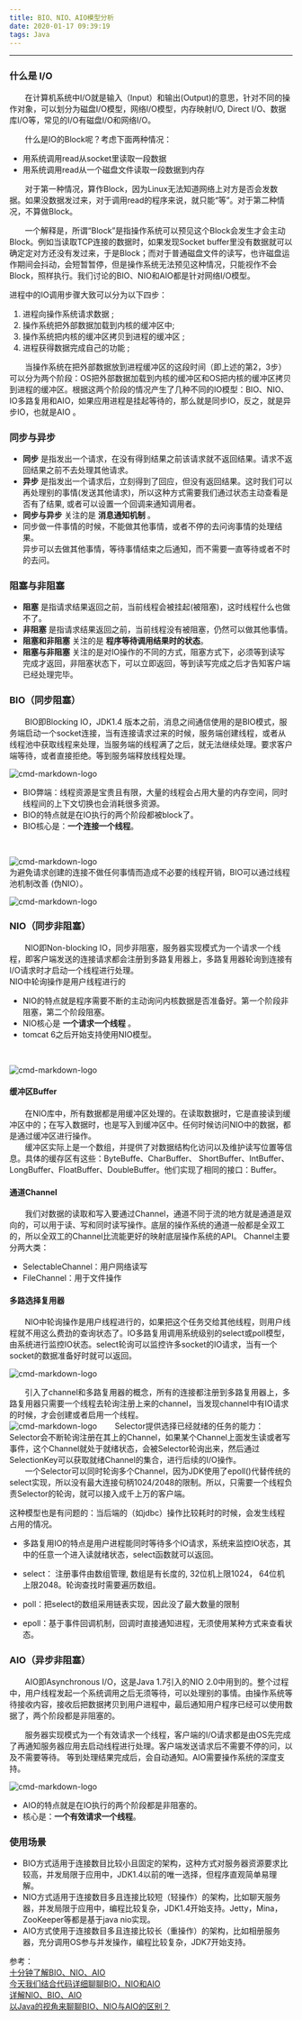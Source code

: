 ```yaml
---
title: BIO、NIO、AIO模型分析
date: 2020-01-17 09:39:19
tags: Java
---
```


------
### 什么是 I/O
&nbsp;&nbsp;&nbsp;&nbsp;&nbsp;&nbsp;&nbsp;在计算机系统中I/O就是输入（Input）和输出(Output)的意思，针对不同的操作对象，可以划分为磁盘I/O模型，网络I/O模型，内存映射I/O, Direct I/O、数据库I/O等，常见的I/O有磁盘I/O和网络I/O。
<br>

&nbsp;&nbsp;&nbsp;&nbsp;&nbsp;&nbsp;&nbsp;什么是IO的Block呢？考虑下面两种情况：
- 用系统调用read从socket里读取一段数据
- 用系统调用read从一个磁盘文件读取一段数据到内存

&nbsp;&nbsp;&nbsp;&nbsp;&nbsp;&nbsp;&nbsp;对于第一种情况，算作Block，因为Linux无法知道网络上对方是否会发数据。如果没数据发过来，对于调用read的程序来说，就只能“等”。对于第二种情况，不算做Block。

&nbsp;&nbsp;&nbsp;&nbsp;&nbsp;&nbsp;&nbsp;一个解释是，所谓“Block”是指操作系统可以预见这个Block会发生才会主动Block。例如当读取TCP连接的数据时，如果发现Socket buffer里没有数据就可以确定定对方还没有发过来，于是Block；而对于普通磁盘文件的读写，也许磁盘运作期间会抖动，会短暂暂停，但是操作系统无法预见这种情况，只能视作不会Block，照样执行。我们讨论的BIO、NIO和AIO都是针对网络I/O模型。

进程中的IO调用步骤大致可以分为以下四步： 

1. 进程向操作系统请求数据 ;
2. 操作系统把外部数据加载到内核的缓冲区中; 
3. 操作系统把内核的缓冲区拷贝到进程的缓冲区 ;
4. 进程获得数据完成自己的功能 ;

&nbsp;&nbsp;&nbsp;&nbsp;&nbsp;&nbsp;&nbsp;当操作系统在把外部数据放到进程缓冲区的这段时间（即上述的第2，3步）可以分为两个阶段：OS把外部数据加载到内核的缓冲区和OS把内核的缓冲区拷贝到进程的缓冲区。根据这两个阶段的情况产生了几种不同的IO模型：BIO、NIO、IO多路复用和AIO，如果应用进程是挂起等待的，那么就是同步IO，反之，就是异步IO，也就是AIO 。

### 同步与异步
- **同步** 是指发出一个请求，在没有得到结果之前该请求就不返回结果。请求不返回结果之前不去处理其他请求。<br>
- **异步** 是指发出一个请求后，立刻得到了回应，但没有返回结果。这时我们可以再处理别的事情(发送其他请求)，所以这种方式需要我们通过状态主动查看是否有了结果, 或者可以设置一个回调来通知调用者。
- **同步与异步** 关注的是 **消息通知机制** 。
- 同步做一件事情的时候，不能做其他事情，或者不停的去问询事情的处理结果。<br>  异步可以去做其他事情，等待事情结束之后通知，而不需要一直等待或者不时的去问。<br>


### 阻塞与非阻塞
- **阻塞** 是指请求结果返回之前，当前线程会被挂起(被阻塞)，这时线程什么也做不了。<br>
- **非阻塞** 是指请求结果返回之前，当前线程没有被阻塞，仍然可以做其他事情。
- **阻塞和非阻塞** 关注的是 **程序等待调用结果时的状态**。<br>
- **阻塞与非阻塞** 关注的是对IO操作的不同的方式，阻塞方式下，必须等到读写完成才返回，非阻塞状态下，可以立即返回，等到读写完成之后才告知客户端已经处理完毕。


### BIO（同步阻塞）
&nbsp;&nbsp;&nbsp;&nbsp;&nbsp;&nbsp;&nbsp;BIO即Blocking IO，JDK1.4 版本之前，消息之间通信使用的是BIO模式，服务端启动一个socket连接，当有连接请求过来的时候，服务端创建线程，或者从线程池中获取线程来处理，当服务端的线程满了之后，就无法继续处理。要求客户端等待，或者直接拒绝。等到服务端释放线程处理。
<br>

![cmd-markdown-logo](http://139.224.113.197/20200120175011.jpg)
<br>
- BIO弊端：线程资源是宝贵且有限，大量的线程会占用大量的内存空间，同时线程间的上下文切换也会消耗很多资源。
- BIO的特点就是在IO执行的两个阶段都被block了。
- BIO核心是：**一个连接一个线程**。

<br>

![cmd-markdown-logo](http://139.224.113.197/20200122101706.png)
<br>
为避免请求创建的连接不做任何事情而造成不必要的线程开销，BIO可以通过线程池机制改善 (伪NIO）。
<br>

![cmd-markdown-logo](http://139.224.113.197/20200120175012.jpg)
<br>

### NIO（同步非阻塞）
&nbsp;&nbsp;&nbsp;&nbsp;&nbsp;&nbsp;&nbsp;NIO即Non-blocking IO，同步非阻塞，服务器实现模式为一个请求一个线程，即客户端发送的连接请求都会注册到多路复用器上，多路复用器轮询到连接有I/O请求时才启动一个线程进行处理。<br>
NIO中轮询操作是用户线程进行的<br>

- NIO的特点就是程序需要不断的主动询问内核数据是否准备好。第一个阶段非阻塞，第二个阶段阻塞。
- NIO核心是 **一个请求一个线程** 。
- tomcat 6之后开始支持使用NIO模型。
<br>

![cmd-markdown-logo](http://139.224.113.197/20200122103509.jpg)
<br>
####  缓冲区Buffer
&nbsp;&nbsp;&nbsp;&nbsp;&nbsp;&nbsp;&nbsp;在NIO库中，所有数据都是用缓冲区处理的。在读取数据时，它是直接读到缓冲区中的；在写入数据时，也是写入到缓冲区中。任何时候访问NIO中的数据，都是通过缓冲区进行操作。
<br>
&nbsp;&nbsp;&nbsp;&nbsp;&nbsp;&nbsp;&nbsp;缓冲区实际上是一个数组，并提供了对数据结构化访问以及维护读写位置等信息。具体的缓存区有这些：ByteBuffe、CharBuffer、 ShortBuffer、IntBuffer、LongBuffer、FloatBuffer、DoubleBuffer。他们实现了相同的接口：Buffer。
#### 通道Channel
&nbsp;&nbsp;&nbsp;&nbsp;&nbsp;&nbsp;&nbsp;我们对数据的读取和写入要通过Channel，通道不同于流的地方就是通道是双向的，可以用于读、写和同时读写操作。底层的操作系统的通道一般都是全双工的，所以全双工的Channel比流能更好的映射底层操作系统的API。
Channel主要分两大类：
- SelectableChannel：用户网络读写
- FileChannel：用于文件操作


#### 多路选择复用器
&nbsp;&nbsp;&nbsp;&nbsp;&nbsp;&nbsp;&nbsp;NIO中轮询操作是用户线程进行的，如果把这个任务交给其他线程，则用户线程就不用这么费劲的查询状态了。IO多路复用调用系统级别的select或poll模型，由系统进行监控IO状态。select轮询可以监控许多socket的IO请求，当有一个socket的数据准备好时就可以返回。<br>

![cmd-markdown-logo](http://139.224.113.197/20200120175013.jpg)

&nbsp;&nbsp;&nbsp;&nbsp;&nbsp;&nbsp;&nbsp;引入了channel和多路复用器的概念，所有的连接都注册到多路复用器上，多路复用器只需要一个线程去轮询注册上来的channel，当发现channel中有IO请求的时候，才会创建或者启用一个线程。
<br>
![cmd-markdown-logo](http://139.224.113.197/20200122101735.jpg)
&nbsp;&nbsp;&nbsp;&nbsp;&nbsp;&nbsp;&nbsp;Selector提供选择已经就绪的任务的能力：Selector会不断轮询注册在其上的Channel，如果某个Channel上面发生读或者写事件，这个Channel就处于就绪状态，会被Selector轮询出来，然后通过SelectionKey可以获取就绪Channel的集合，进行后续的I/O操作。
<br>
&nbsp;&nbsp;&nbsp;&nbsp;&nbsp;&nbsp;&nbsp;一个Selector可以同时轮询多个Channel，因为JDK使用了epoll()代替传统的select实现，所以没有最大连接句柄1024/2048的限制。所以，只需要一个线程负责Selector的轮询，就可以接入成千上万的客户端。

这种模型也是有问题的：当后端的（如jdbc）操作比较耗时的时候，会发生线程占用的情况。
- 多路复用IO的特点是用户进程能同时等待多个IO请求，系统来监控IO状态，其中的任意一个进入读就绪状态，select函数就可以返回。
- select： 注册事件由数组管理, 数组是有长度的, 32位机上限1024， 64位机上限2048。轮询查找时需要遍历数组。

- poll：把select的数组采用链表实现，因此没了最大数量的限制

- epoll：基于事件回调机制，回调时直接通知进程，无须使用某种方式来查看状态。

### AIO（异步非阻塞）
&nbsp;&nbsp;&nbsp;&nbsp;&nbsp;&nbsp;&nbsp;AIO即Asynchronous I/O，这是Java 1.7引入的NIO 2.0中用到的。整个过程中，用户线程发起一个系统调用之后无须等待，可以处理别的事情。由操作系统等待接收内容，接收后把数据拷贝到用户进程中，最后通知用户程序已经可以使用数据了，两个阶段都是非阻塞的。<br>

&nbsp;&nbsp;&nbsp;&nbsp;&nbsp;&nbsp;&nbsp;服务器实现模式为一个有效请求一个线程，客户端的I/O请求都是由OS先完成了再通知服务器应用去启动线程进行处理。客户端发送请求后不需要不停的问，以及不需要等待。 等到处理结果完成后，会自动通知。AIO需要操作系统的深度支持。<br>

![cmd-markdown-logo](http://139.224.113.197/20200122101749.jpg)
<br>

- AIO的特点就是在IO执行的两个阶段都是非阻塞的。
- 核心是：**一个有效请求一个线程**。<br>

### 使用场景
- BIO方式适用于连接数目比较小且固定的架构，这种方式对服务器资源要求比较高，并发局限于应用中，JDK1.4以前的唯一选择，但程序直观简单易理解。
- NIO方式适用于连接数目多且连接比较短（轻操作）的架构，比如聊天服务器，并发局限于应用中，编程比较复杂，JDK1.4开始支持。Jetty，Mina，ZooKeeper等都是基于java nio实现。
- AIO方式使用于连接数目多且连接比较长（重操作）的架构，比如相册服务器，充分调用OS参与并发操作，编程比较复杂，JDK7开始支持。

参考：<br>
[十分钟了解BIO、NIO、AIO](https://mp.weixin.qq.com/s/r-7WInsktj7hL8pYzeQ4CQ)<br>
[今天我们结合代码详细聊聊BIO，NIO和AIO](https://mp.weixin.qq.com/s/O5LUYAhp8qTw8gCk8C7_gg)<br>
[详解NIO、BIO、AIO](https://mp.weixin.qq.com/s/8LQhdaJj16NGlR-DAHLqgQ)<br>
[以Java的视角来聊聊BIO、NIO与AIO的区别？](https://mp.weixin.qq.com/s/EczCiUpae1edKR4a6sg9Cg)<br>